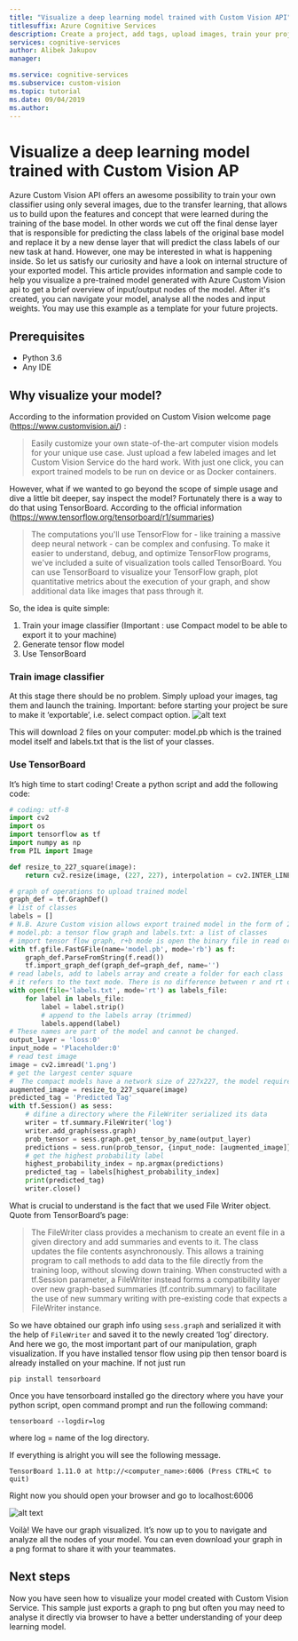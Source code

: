 ```yaml
---
title: "Visualize a deep learning model trained with Custom Vision API"
titlesuffix: Azure Cognitive Services
description: Create a project, add tags, upload images, train your project, visualize a model
services: cognitive-services
author: Alibek Jakupov
manager: 

ms.service: cognitive-services
ms.subservice: custom-vision
ms.topic: tutorial
ms.date: 09/04/2019
ms.author: 
---
```

# Visualize a deep learning model trained with Custom Vision AP

Azure Custom Vision API offers an awesome possibility to train your own classifier using only several images, due to the transfer learning, that allows us to build upon the features and concept that were learned during the training of the base model. In other words we cut off the final dense layer that is responsible for predicting the class labels of the original base model and replace it by a new dense layer that will predict the class labels of our new task at hand. However, one may be interested in what is happening inside. So let us satisfy our curiosity and have a look on internal structure of your exported model.
This article provides information and sample code to help you visualize a pre-trained model generated with Azure Custom Vision api to get a brief overview of input/output nodes of the model. After it's created, you can navigate your model, analyse all the nodes and input weights. You may use this example as a template for your future projects.

## Prerequisites

- Python 3.6
- Any IDE

## Why visualize your model?

According to the information provided on Custom Vision welcome page (https://www.customvision.ai/) : 
>Easily customize your own state-of-the-art computer vision models for your unique use case. Just upload a few labeled images and let Custom Vision Service do the hard work. With just one click, you can export trained models to be run on device or as Docker containers. 

However, what if we wanted to go beyond the scope of simple usage and dive a little bit deeper, say inspect the model? Fortunately there is a way to do that using TensorBoard. According to the official information (https://www.tensorflow.org/tensorboard/r1/summaries)
>The computations you'll use TensorFlow for - like training a massive deep neural network - can be complex and confusing. To make it easier to understand, debug, and optimize TensorFlow programs, we've included a suite of visualization tools called TensorBoard. You can use TensorBoard to visualize your TensorFlow graph, plot quantitative metrics about the execution of your graph, and show additional data like images that pass through it.

So, the idea is quite simple:
1. Train your image classifier (Important : use Compact model to be able to export it to your machine)
2. Generate tensor flow model
3. Use TensorBoard 


### Train image classifier

At this stage there should be no problem. Simply upload your images, tag them and launch the training. Important: before starting your project be sure to make it ‘exportable’, i.e. select compact option.
![alt text](https://static.wixstatic.com/media/749f52_3a10d568cd2343dcbd28ce0836bae0fd~mv2.png/v1/fill/w_469,h_1024,al_c,lg_1,q_90/749f52_3a10d568cd2343dcbd28ce0836bae0fd~mv2.webp)

This will download 2 files on your computer: model.pb which is the trained model itself and labels.txt that is the list of your classes.

### Use TensorBoard 
It’s high time to start coding! Create a python script and add the following code:

```python
# coding: utf-8
import cv2
import os
import tensorflow as tf
import numpy as np
from PIL import Image

def resize_to_227_square(image):
    return cv2.resize(image, (227, 227), interpolation = cv2.INTER_LINEAR)

# graph of operations to upload trained model
graph_def = tf.GraphDef()
# list of classes
labels = []
# N.B. Azure Custom vision allows export trained model in the form of 2 files
# model.pb: a tensor flow graph and labels.txt: a list of classes
# import tensor flow graph, r+b mode is open the binary file in read or write mode
with tf.gfile.FastGFile(name='model.pb', mode='rb') as f:
    graph_def.ParseFromString(f.read())
    tf.import_graph_def(graph_def=graph_def, name='')
# read labels, add to labels array and create a folder for each class
# it refers to the text mode. There is no difference between r and rt or w and wt since text mode is the default.
with open(file='labels.txt', mode='rt') as labels_file:
    for label in labels_file:
        label = label.strip()
        # append to the labels array (trimmed)
        labels.append(label)
# These names are part of the model and cannot be changed.
output_layer = 'loss:0'
input_node = 'Placeholder:0'
# read test image
image = cv2.imread('1.png')
# get the largest center square
#  The compact models have a network size of 227x227, the model requires this size.
augmented_image = resize_to_227_square(image)
predicted_tag = 'Predicted Tag'
with tf.Session() as sess:
    # difine a directory where the FileWriter serialized its data
    writer = tf.summary.FileWriter('log')
    writer.add_graph(sess.graph)
    prob_tensor = sess.graph.get_tensor_by_name(output_layer)
    predictions = sess.run(prob_tensor, {input_node: [augmented_image]})
    # get the highest probability label
    highest_probability_index = np.argmax(predictions)
    predicted_tag = labels[highest_probability_index]
    print(predicted_tag)
    writer.close()
```
What is crucial to understand is the fact that we used File Writer object. Quote from TensorBoard’s page:
>The FileWriter class provides a mechanism to create an event file in a given directory and add summaries and events to it. The class updates the file contents asynchronously. This allows a training program to call methods to add data to the file directly from the training loop, without slowing down training.
>When constructed with a tf.Session parameter, a FileWriter instead forms a compatibility layer over new graph-based summaries (tf.contrib.summary) to facilitate the use of new summary writing with pre-existing code that expects a FileWriter instance.

So we have obtained our graph info using `sess.graph` and serialized it with the help of `FileWriter` and saved it to the newly created ‘log’ directory.  
And here we go, the most important part of our manipulation, graph visualization. If you have installed tensor flow using pip then tensor board is already installed on your machine. If not just run 
```
pip install tensorboard
```
Once you have tensorboard installed go the directory where you have your python script, open command prompt and run the following command:
```
tensorboard --logdir=log
```
where log = name of the log directory.

If everything is alright you will see the following message.
```
TensorBoard 1.11.0 at http://<computer_name>:6006 (Press CTRL+C to quit)
```
Right now you should open your browser and go to localhost:6006

![alt text](https://static.wixstatic.com/media/749f52_1c77f3d50ed04de2bd8a5121d85a7feb~mv2.png/v1/fill/w_937,h_886,al_c,q_90/749f52_1c77f3d50ed04de2bd8a5121d85a7feb~mv2.webp)

Voilà! We have our graph visualized. It’s now up to you to navigate and analyze all the nodes of your model. You can even download your graph in a png format to share it with your teammates. 

## Next steps

Now you have seen how to visualize your model created with Custom Vision Service. This sample just exports a graph to png but often you may need to analyse it directly via browser to have a better understanding of your deep learning model.
